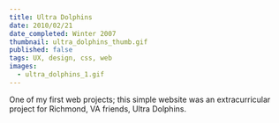 ```yaml
---
title: Ultra Dolphins
date: 2010/02/21
date_completed: Winter 2007
thumbnail: ultra_dolphins_thumb.gif
published: false
tags: UX, design, css, web
images:
  - ultra_dolphins_1.gif
---
```


One of my first web projects; this simple website was an extracurricular project for Richmond, VA friends, Ultra Dolphins.
